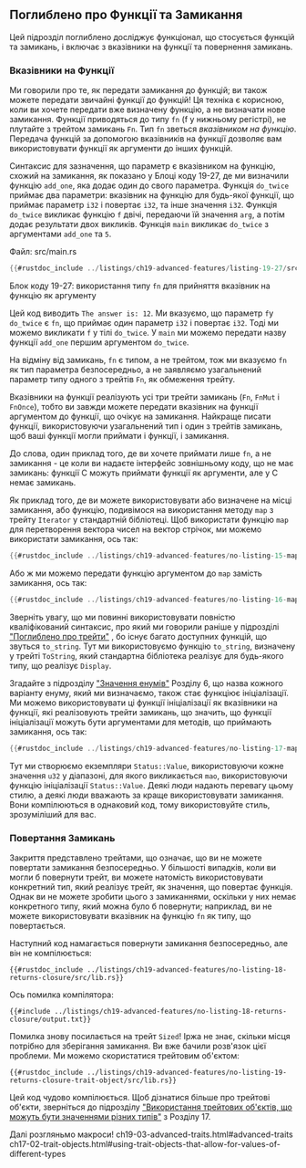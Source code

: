 ## Поглиблено про Функції та Замикання

Цей підрозділ поглиблено досліджує функціонал, що стосується функцій та замикань, і включає з вказівники на функції та повернення замикань.

### Вказівники на Функції

Ми говорили про те, як передати замикання до функцій; ви також можете передати звичайні функції до функцій! Ця техніка є корисною, коли ви хочете передати вже визначену функцію, а не визначати нове замикання. Функції приводяться до типу `fn` (f у нижньому регістрі), не плутайте з трейтом замикань `Fn`. Тип `fn` зветься *вказівником на функцію*. Передача функцій за допомогою вказівників на функції дозволяє вам використовувати функції як аргументи до інших функцій.

Синтаксис для зазначення, що параметр є вказівником на функцію, схожий на замикання, як показано у Блоці коду 19-27, де ми визначили функцію `add_one`, яка додає один до свого параметра. Функція `do_twice` приймає два параметри: вказівник на функцію для будь-якої функції, що приймає параметр `i32` і повертає `i32`, та інше значення `i32`. Функція `do_twice` викликає функцію `f` двічі, передаючи їй значення `arg`, а потім додає результати двох викликів. Функція `main` викликає `do_twice` з аргументами `add_one` та `5`.

<span class="filename">Файл: src/main.rs</span>

```rust
{{#rustdoc_include ../listings/ch19-advanced-features/listing-19-27/src/main.rs}}
```


<span class="caption">Блок коду 19-27: використання типу `fn` для прийняття вказівник на функцію як аргументу</span>

Цей код виводить `The answer is: 12`. Ми вказуємо, що параметр `f`у `do_twice` є `fn`, що приймає один параметр `i32` і повертає `i32`. Тоді ми можемо викликати `f` у тілі `do_twice`. У `main` ми можемо передати назву функції `add_one` першим аргументом `do_twice`.

На відміну від замикань, `fn` є типом, а не трейтом, тож ми вказуємо `fn` як тип параметра безпосередньо, а не заявляємо узагальнений параметр типу одного з трейтів `Fn`, як обмеження трейту.

Вказівники на функції реалізують усі три трейти замикань (`Fn`, `FnMut` і `FnOnce`), тобто ви завжди можете передати вказівник на функції аргументом до функції, що очікує на замикання. Найкраще писати функції, використовуючи узагальнений тип і один з трейтів замикань, щоб ваші функції могли приймати і функції, і замикання.

До слова, один приклад того, де ви хочете приймати лише `fn`, а не замикання - це коли ви надаєте інтерфейс зовнішньому коду, що не має замикань: функції C можуть приймати функції як аргументи, але у C немає замикань.

Як приклад того, де ви можете використовувати або визначене на місці замикання, або функцію, подивімося на використання методу `map` з трейту `Iterator` у стандартній бібліотеці. Щоб використати функцію `map` для перетворення вектора чисел на вектор стрічок, ми можемо використати замикання, ось так:

```rust
{{#rustdoc_include ../listings/ch19-advanced-features/no-listing-15-map-closure/src/main.rs:here}}
```

Або ж ми можемо передати функцію аргументом до `map` замість замикання, ось так:

```rust
{{#rustdoc_include ../listings/ch19-advanced-features/no-listing-16-map-function/src/main.rs:here}}
```

Зверніть увагу, що ми повинні використовувати повністю кваліфікований синтаксис, про який ми говорили раніше у підрозділі ["Поглиблено про трейти"]()<!-- ignore --> , бо існує багато доступних функцій, що звуться `to_string`. Тут ми використовуємо функцію `to_string`, визначену у трейті `ToString`, який стандартна бібліотека реалізує для будь-якого типу, що реалізує `Display`.

Згадайте з підрозділу ["Значення енумів"][enum-values]<!-- ignore --> Розділу 6, що назва кожного варіанту енуму, який ми визначаємо, також стає функціює ініціалізації. Ми можемо використовувати ці функції ініціалізації як вказівники на функції, які реалізовують трейти замикань, що значить, що функції ініціалізації можуть бути аргументами для методів, що приймають замикання, ось так:

```rust
{{#rustdoc_include ../listings/ch19-advanced-features/no-listing-17-map-initializer/src/main.rs:here}}
```

Тут ми створюємо екземпляри `Status::Value`, використовуючи кожне значення `u32` у діапазоні, для якого викликається `mao`, використовуючи функцію ініціалізації `Status::Value`. Деякі люди надають перевагу цьому стилю, а деякі люди вважають за краще використовувати замикання. Вони компілюються в однаковий код, тому використовуйте стиль, зрозуміліший для вас.

### Повертання Замикань

Закриття представлено трейтами, що означає, що ви не можете повертати замикання безпосередньо. У більшості випадків, коли ви могли б повернути трейт, ви можете натомість використовувати конкретний тип, який реалізує трейт, як значення, що повертає функція. Однак ви не можете зробити цього з замиканнями, оскільки у них немає конкретного типу, який можна було б повернути; наприклад, ви не можете використовувати вказівник на функцію `fn` як типу, що повертається.

Наступний код намагається повернути замикання безпосередньо, але він не компілюється:

```rust,ignore,does_not_compile
{{#rustdoc_include ../listings/ch19-advanced-features/no-listing-18-returns-closure/src/lib.rs}}
```

Ось помилка компілятора:

```console
{{#include ../listings/ch19-advanced-features/no-listing-18-returns-closure/output.txt}}
```

Помилка знову посилається на трейт `Sized`! Іржа не знає, скільки місця потрібно для зберігання замикання. Ви вже бачили розв'язок цієї проблеми. Ми можемо скористатися трейтовим об'єктом:

```rust,noplayground
{{#rustdoc_include ../listings/ch19-advanced-features/no-listing-19-returns-closure-trait-object/src/lib.rs}}
```

Цей код чудово компілюється. Щоб дізнатися більше про трейтові об'єкти, зверніться до підрозділу ["Використання трейтових об'єктів, що можуть бути значеннями різних типів"]()<!--
ignore --> з Розділу 17.

Далі розгляньмо макроси!
ch19-03-advanced-traits.html#advanced-traits ch17-02-trait-objects.html#using-trait-objects-that-allow-for-values-of-different-types

[enum-values]: ch06-01-defining-an-enum.html#enum-values
